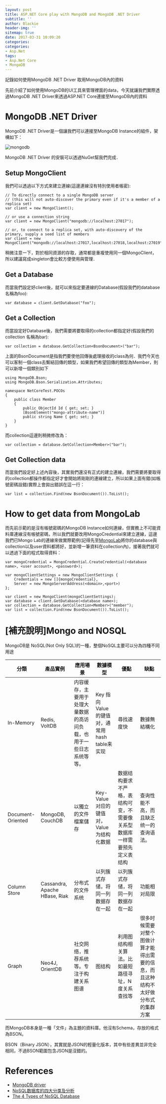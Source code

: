 ```yaml
---
layout: post
title: ASP.NET Core play with MongoDB and MongoDB .NET Driver
subtitle: ''
author: Blackie
header-img: ''
sitemap: true
date: 2017-03-31 10:09:20
categories:
categories:
- Asp.Net
tags: 
- Asp.Net Core
- MongoDB
---
```


記錄如何使用MongoDB .NET Driver 取用MongoDB內的資料

<!-- More -->

先前介紹了如何使用MongoDB的UI工具來管理裡面的data，今天就讓我們實際透過MongoDB .NET Driver來透過ASP.NET Core連接至MongoDB內的資料

# MongoDB .NET Driver #

MongoDB .NET Driver是一個讓我們可以連接至MongoDB Instance的組件，架構如下：

![mongodb](mongodb.jpg)

MongoDB .NET Driver 的安裝可以透過NuGet幫我們完成．

## Setup MongoClient ##

我們可以透過以下方式來建立連線(這邊連線沒有特別使用者帳密):

    // To directly connect to a single MongoDB server
    // (this will not auto-discover the primary even if it's a member of a replica set)
    var client = new MongoClient();

    // or use a connection string
    var client = new MongoClient("mongodb://localhost:27017");

    // or, to connect to a replica set, with auto-discovery of the primary, supply a seed list of members
    var client = new MongoClient("mongodb://localhost:27017,localhost:27018,localhost:27019");

稍微注意一下，對於相同資源的存取，通常都是重複使用同一個MongoClient，所以建議寫成singleton會比較方便使用與管理．

## Get a Database ##

而當我們設定好client後，就可以來指定要連線的Database(假設我們的database 名稱為foo):

    var database = client.GetDatabase("foo");

## Get a Collection ##

而當設定好Database後，我們需要將要取得的collection都指定好(假設我們的collection 名稱為bar):

    var collection = database.GetCollection<BsonDocument>("bar");

上面的BsonDocument是指我們要使他回傳後處理接收的class為何．我們今天也可以客制一個class去繫結回傳的類型，如果我們希望回傳的類型為Member，則可以新增一個類別如下

    using MongoDB.Bson;
    using MongoDB.Bson.Serialization.Attributes;

    namespace NetCoreTest.POCOs
    {
        public class Member
        {
            public ObjectId Id { get; set; }
            [BsonElement("mongo-attribute-name")]
            public string Name { get; set; }
        }
    }

而collection這邊則稍微修改為：

    var collection = database.GetCollection<Member>("bar");

## Get Collection data ##

而當我們設定好上述內容後，其實我們還沒有正式的建立連線，我們需要將要取得的collection都操作都指定好才會開始將剛剛的連線建立，所以如果上面有錯(如帳號密碼設錯)實際上會拋出錯誤在這一行：

    var list = collection.Find(new BsonDocument()).ToList();

# How to get data from MongoLab #

而先前示範的是沒有帳號密碼的MongoDB Instance如何連線，但實務上不可能資料庫連線沒有帳號密碼，所以我們就要改用MongoCredential來建立連線，這邊我們已Mongo Lab的連線來做實際範例(記得先至[MongoLab](https://mlab.com/)將你的database與collection以及user資料都將好，並新增一筆資料在collection內)，接著我們就可以透過下面的程式取得資料：

    var mongoCredential = MongoCredential.CreateCredential(<database name>, <user account>, <password>);

    var mongoClientSettings = new MongoClientSettings {
        Credentials = new []{mongoCredential},
        Server = new MongoServerAddress(<domain>,<port>)
    };

    var client = new MongoClient(mongoClientSettings);
    var database = client.GetDatabase(<database name>);
    var collection = database.GetCollection<Member>("member");
    var list = collection.Find(new BsonDocument()).ToList();

# [補充說明]Mongo and NOSQL #

MongoDB是 NoSQL(Not Only SQL)的一種，整個NoSQL主要可以分為四種不同用途

| 分類  | 產品實例  | 應用場景  | 數據模型  | 優點  | 缺點  |
|---|---|---|---|---|---|
| In-Memory |  Redis, VoltDB | 内容缓存，主要用于处理大量数据的高访问负载，也用于一些日志系统等等。  | Key 指向 Value 的键值对，通常用hash table来实现  | 尋找速度快  | 數據無結構化  |
| Document-Oriented  | MongoDB, CouchDB  | 以獨立的文件檔案儲存  | Key-Value对应的键值对，Value为结构化数据  | 数据结构要求不严格，表结构可变，不需要像关系型数据库一样需要预先定义表结构  | 查询性能不高，而且缺乏统一的查询语法。  |
| Column Store  | Cassandra, Apache HBase, Riak   | 分布式的文件系统  | 以列簇式存储，将同一列数据存在一起  | 以列簇式存储，将同一列数据存在一起  | 功能相对局限  |
| Graph  | Neo4J, OrientDB  | 社交网络，推荐系统等。专注于构建关系图谱  | 图结构  | 利用图结构相关算法。比如最短路径寻址，N度关系查找等  | 很多时候需要对整个图做计算才能得出需要的信息，而且这种结构不太好做分布式的集群方案  |

而MongoDB本身是一種「文件」為主題的資料庫。他沒有Schema，存放的格式為BSON。

BSON（Binary JSON），其實就是JSON的輕量化版本，其中有些差異並非完全相同，不過BSON範圍包含JSON是沒錯的。

# References #

- [MongoDB driver](https://www.behance.net/gallery/29417501/How-to-Work-MongoDB-Driver)
- [NoSQL数据库的四大分类及分析](http://www.admin10000.com/document/9313.html)
- [The 4 Types of NoSQL Database](https://dzone.com/articles/4-types-nosql-database)